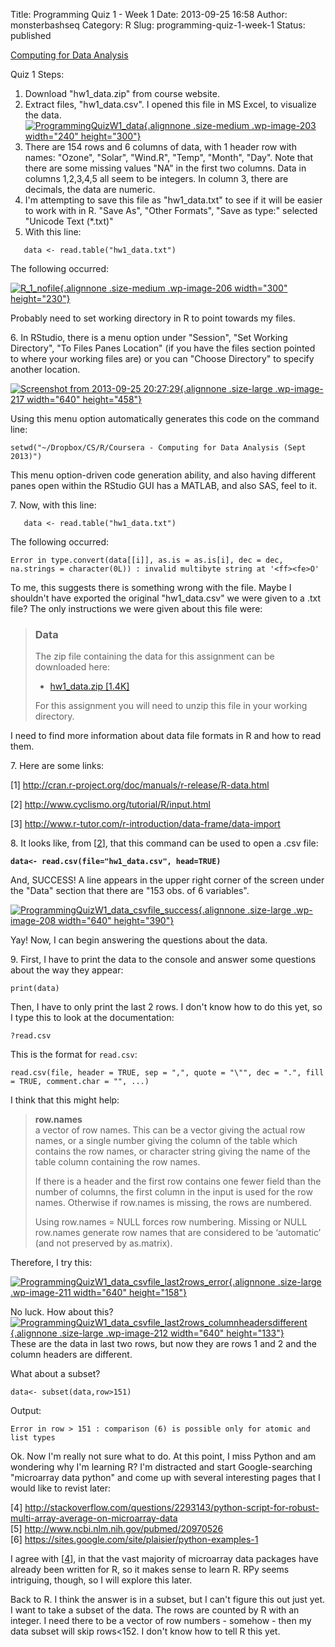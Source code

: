 Title: Programming Quiz 1 - Week 1
Date: 2013-09-25 16:58
Author: monsterbashseq
Category: R
Slug: programming-quiz-1-week-1
Status: published

[Computing for Data
Analysis](https://class.coursera.org/compdata-003/class)

Quiz 1 Steps:

1.  Download "hw1\_data.zip" from course website.
2.  Extract files, "hw1\_data.csv". I opened this file in MS Excel, to
    visualize the data.  
   [![ProgrammingQuizW1\_data](http://monsterbashseq.files.wordpress.com/2013/09/programmingquizw1_data.jpg?w=240){.alignnone
    .size-medium .wp-image-203 width="240"
    height="300"}](http://monsterbashseq.files.wordpress.com/2013/09/programmingquizw1_data.jpg)
3.  There are 154 rows and 6 columns of data, with 1 header row with
    names: "Ozone", "Solar", "Wind.R", "Temp", "Month", "Day". Note that
    there are some missing values "NA" in the first two columns. Data in
    columns 1,2,3,4,5 all seem to be integers. In column 3, there are
    decimals, the data are numeric.
4.  I'm attempting to save this file as "hw1\_data.txt" to see if it
    will be easier to work with in R. "Save As", "Other Formats", "Save
    as type:" selected "Unicode Text (\*.txt)"
5.  With this line:

`   data <- read.table("hw1_data.txt")`

The following occurred:

[![R\_1\_nofile](http://monsterbashseq.files.wordpress.com/2013/09/r_1_nofile.jpg?w=300){.alignnone
.size-medium .wp-image-206 width="300"
height="230"}](http://monsterbashseq.files.wordpress.com/2013/09/r_1_nofile.jpg)

Probably need to set working directory in R to point towards my files.

6\. In RStudio, there is a menu option under "Session", "Set Working
Directory", "To Files Panes Location" (if you have the files section
pointed to where your working files are) or you can "Choose Directory"
to specify another location.

[![Screenshot from 2013-09-25
20:27:29](http://monsterbashseq.files.wordpress.com/2013/09/screenshot-from-2013-09-25-202729.jpg?w=640){.alignnone
.size-large .wp-image-217 width="640"
height="458"}](http://monsterbashseq.files.wordpress.com/2013/09/screenshot-from-2013-09-25-202729.jpg)

Using this menu option automatically generates this code on the command
line:

`setwd("~/Dropbox/CS/R/Coursera - Computing for Data Analysis (Sept 2013)")`

This menu option-driven code generation ability, and also having
different panes open within the RStudio GUI has a MATLAB, and also SAS,
feel to it.

7\. Now, with this line:

`   data <- read.table("hw1_data.txt")`

The following occurred:

`Error in type.convert(data[[i]], as.is = as.is[i], dec = dec, na.strings = character(0L)) : invalid multibyte string at '<ff><fe>O'`

To me, this suggests there is something wrong with the file. Maybe I
shouldn't have exported the original "hw1\_data.csv" we were given to a
.txt file? The only instructions we were given about this file were:

> ### Data
>
> The zip file containing the data for this assignment can be downloaded
> here:
>
> -   [hw1\_data.zip
>     \[1.4K\]](http://spark-public.s3.amazonaws.com/compdata/data/hw1_data.zip)
>
> For this assignment you will need to unzip this file in your working
> directory.

I need to find more information about data file formats in R and how to
read them.

7\. Here are some links:

\[1\] <http://cran.r-project.org/doc/manuals/r-release/R-data.html>

\[2\] <http://www.cyclismo.org/tutorial/R/input.html>

\[3\] <http://www.r-tutor.com/r-introduction/data-frame/data-import>

8\. It looks like, from
\[[2](http://www.cyclismo.org/tutorial/R/input.html)\], that this
command can be used to open a .csv file:

**`data<- read.csv(file="hw1_data.csv", head=TRUE)`**

And, SUCCESS! A line appears in the upper right corner of the screen
under the "Data" section that there are "153 obs. of 6 variables".

[![ProgrammingQuizW1\_data\_csvfile\_success](http://monsterbashseq.files.wordpress.com/2013/09/programmingquizw1_data_csvfile_success.jpg?w=640){.alignnone
.size-large .wp-image-208 width="640"
height="390"}](http://monsterbashseq.files.wordpress.com/2013/09/programmingquizw1_data_csvfile_success.jpg)

Yay! Now, I can begin answering the questions about the data.

9\. First, I have to print the data to the console and answer some
questions about the way they appear:

`print(data)`

Then, I have to only print the last 2 rows. I don't know how to do this
yet, so I type this to look at the documentation:

`?read.csv`

This is the format for `read.csv`:

`read.csv(file, header = TRUE, sep = ",", quote = "\"", dec = ".", fill = TRUE, comment.char = "", ...)`

I think that this might help:

> **row.names**  
> a vector of row names. This can be a vector giving the actual row
> names, or a single number giving the column of the table which
> contains the row names, or character string giving the name of the
> table column containing the row names.
>
> If there is a header and the first row contains one fewer field than
> the number of columns, the first column in the input is used for the
> row names. Otherwise if row.names is missing, the rows are numbered.
>
> Using row.names = NULL forces row numbering. Missing or NULL row.names
> generate row names that are considered to be ‘automatic’ (and not
> preserved by as.matrix).

Therefore, I try this:

[![ProgrammingQuizW1\_data\_csvfile\_last2rows\_error](http://monsterbashseq.files.wordpress.com/2013/09/programmingquizw1_data_csvfile_last2rows_error.jpg?w=640){.alignnone
.size-large .wp-image-211 width="640"
height="158"}](http://monsterbashseq.files.wordpress.com/2013/09/programmingquizw1_data_csvfile_last2rows_error.jpg)

No luck. How about this?  
[![ProgrammingQuizW1\_data\_csvfile\_last2rows\_columnheadersdifferent](http://monsterbashseq.files.wordpress.com/2013/09/programmingquizw1_data_csvfile_last2rows_columnheadersdifferent.jpg?w=640){.alignnone
.size-large .wp-image-212 width="640"
height="133"}](http://monsterbashseq.files.wordpress.com/2013/09/programmingquizw1_data_csvfile_last2rows_columnheadersdifferent.jpg)  
These are the data in last two rows, but now they are rows 1 and 2 and
the column headers are different.

What about a subset?

`data<- subset(data,row>151)`

Output:

`Error in row > 151 : comparison (6) is possible only for atomic and list types`

Ok. Now I'm really not sure what to do. At this point, I miss Python and
am wondering why I'm learning R? I'm distracted and start
Google-searching "microarray data python" and come up with several
interesting pages that I would like to revist later:

\[4\]
<http://stackoverflow.com/questions/2293143/python-script-for-robust-multi-array-average-on-microarray-data>  
\[5\] <http://www.ncbi.nlm.nih.gov/pubmed/20970526>  
\[6\] <https://sites.google.com/site/plaisier/python-examples-1>

I agree with
\[[4](http://stackoverflow.com/questions/2293143/python-script-for-robust-multi-array-average-on-microarray-data)\],
in that the vast majority of microarray data packages have already been
written for R, so it makes sense to learn R. RPy seems intriguing,
though, so I will explore this later.

Back to R. I think the answer is in a subset, but I can't figure this
out just yet. I want to take a subset of the data. The rows are counted
by R with an integer. I need there to be a vector of row numbers -
somehow - then my data subset will skip rows&lt;152. I don't know how to
tell R this yet.

